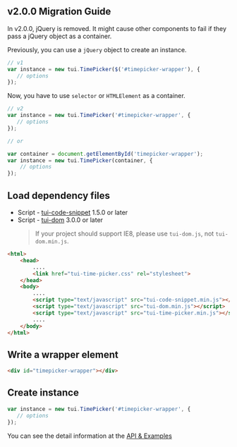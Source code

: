## v2.0.0 Migration Guide
In v2.0.0, jQuery is removed. It might cause other components to fail if they pass a jQuery object as a container.

Previously, you can use a `jQuery` object to create an instance.
```javascript
// v1
var instance = new tui.TimePicker($('#timepicker-wrapper'), {
   // options
});
```

Now, you have to use `selector` or `HTMLElement` as a container.
```javascript
// v2
var instance = new tui.TimePicker('#timepicker-wrapper', {
   // options
});

// or

var container = document.getElementById('timepicker-wrapper');
var instance = new tui.TimePicker(container, {
    // options
});
```

## Load dependency files
* Script - [tui-code-snippet](https://github.com/nhn/tui.code-snippet) 1.5.0 or later
* Script - [tui-dom](https://github.com/nhn/tui.dom) 3.0.0 or later
    > If your project should support IE8, please use `tui-dom.js`, not `tui-dom.min.js`.

```html
<html>
    <head>
        ....
        <link href="tui-time-picker.css" rel="stylesheet">
    </head>
    <body>
        ....
        <script type="text/javascript" src="tui-code-snippet.min.js"></script>
        <script type="text/javascript" src="tui-dom.min.js"></script>
        <script type="text/javascript" src="tui-time-picker.min.js"></script>
        ....
    </body>
</html>
```

## Write a wrapper element

```html
<div id="timepicker-wrapper"></div>
```

## Create instance

```js
var instance = new tui.TimePicker('#timepicker-wrapper', {
   // options
});
```

You can see the detail information at the [API & Examples](https://nhn.github.io/tui.time-picker/latest)
